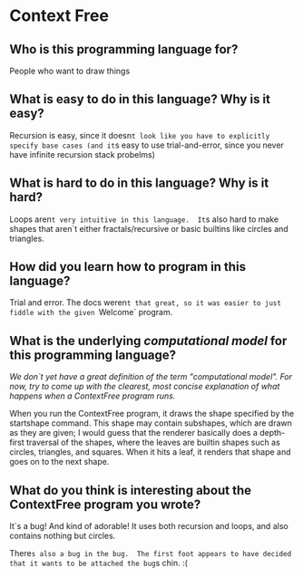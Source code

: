 # Context Free

##  Who is this programming language for?

People who want to draw things

## What is easy to do in this language? Why is it easy?

Recursion is easy, since it doesn`t look like you have to explicitly specify
base cases (and it`s easy to use trial-and-error, since you never have infinite
recursion stack probelms)

## What is hard to do in this language? Why is it hard?

Loops aren`t very intuitive in this language.  It`s also hard to make shapes
that aren`t either fractals/recursive or basic builtins like circles and
triangles.

## How did you learn how to program in this language?

Trial and error.  The docs weren`t that great, so it was easier to just fiddle
with the given `Welcome` program.

## What is the underlying _computational model_ for this programming language?
_We don`t yet have a great definition of the term "computational model".
For now, try to come up with the clearest, most concise explanation of what
happens when a ContextFree program runs._

When you run the ContextFree program, it draws the shape specified by the
startshape command.  This shape may contain subshapes, which are drawn as they
are given; I would guess that the renderer basically does a depth-first
traversal of the shapes, where the leaves are builtin shapes such as circles,
triangles, and squares.  When it hits a leaf, it renders that shape and goes on
to the next shape.

## What do you think is interesting about the ContextFree program you wrote?

It`s a bug!  And kind of adorable!  It uses both recursion and loops, and also
contains nothing but circles.

There`s also a bug in the bug.  The first foot appears to have decided that it
wants to be attached the bug`s chin. :(
